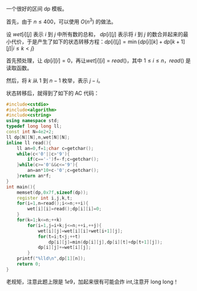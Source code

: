 一个很好的区间 dp 模板。

首先，由于 $n\le400$，可以使用 $O(n^3)$ 的做法。

设 $wet[i][j]$ 表示 $i$ 到 $j$ 中所有数的总和，
$dp[i][j]$ 表示将 $i$ 到 $j$ 的数合并起来的最小代价，于是产生了如下的状态转移方程：$dp[i][j]=\min\{dp[i][k]+dp[k+1][j]|i \le k<j\}$

首先预处理，让 $dp[i][i]=0$，再让$wet[i][i]=read()$，其中 $1\le i\le n$，$read()$ 是读取函数。

然后，将 $k$ 从 $1$ 到 $n-1$ 枚举，表示 $j-i$。

状态转移后，就得到了如下的 AC 代码：
```cpp
#include<cstdio>
#include<algorithm>
#include<cstring>
using namespace std;
typedef long long ll;
const int N=4e2+2;
ll dp[N][N],n,wet[N][N];
inline ll read(){
	ll an=0,f=1;char c=getchar();
	while(c<'0'||c>'9'){
		if(c=='-')f=-f;c=getchar();
	}while(c>='0'&&c<='9'){
		an=an*10+c-'0';c=getchar();
	}return an*f;
}
int main(){
	memset(dp,0x7f,sizeof(dp));
	register int i,j,k,t;
	for(i=1,n=read();i<=n;++i){
		wet[i][i]=read();dp[i][i]=0;
	}
	for(k=1;k<=n;++k)
		for(i=1,j=i+k;j<=n;++i,++j){
			wet[i][j]=wet[i][i]+wet[i+1][j];
			for(t=i;t<j;++t)
				dp[i][j]=min(dp[i][j],dp[i][t]+dp[t+1][j]);
			dp[i][j]+=wet[i][j];
		}
	printf("%lld\n",dp[1][n]);
	return 0;
}
```
老规矩，注意此题上限是 $1e9$，加起来很有可能会炸 int,注意开 long long！